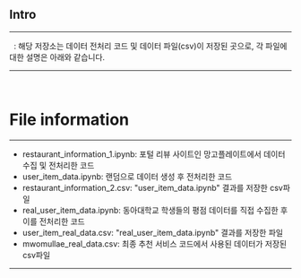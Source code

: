 ## Intro 

---
&nbsp; : 해당 저장소는 데이터 전처리 코드 및 데이터 파일(csv)이 저장된 곳으로, 각 파일에 대한 설명은 아래와 같습니다.

---
<br>

# File information

---
* restaurant_information_1.ipynb: 포털 리뷰 사이트인 망고플레이트에서 데이터 수집 및 전처리한 코드 
* user_item_data.ipynb: 랜덤으로 데이터 생성 후 전처리한 코드
* restaurant_information_2.csv: "user_item_data.ipynb" 결과를 저장한 csv파일 
* real_user_item_data.ipynb: 동아대학교 학생들의 평점 데이터를 직접 수집한 후 이를 전처리한 코드
* user_item_real_data.csv: "real_user_item_data.ipynb" 결과를 저장한 파일 
* mwomullae_real_data.csv: 최종 추천 서비스 코드에서 사용된 데이터가 저장된 csv파일<br>
---

